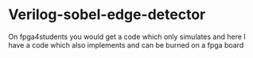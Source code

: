 # Verilog-sobel-edge-detector
On fpga4students you would get a code which only simulates and here I have a code which also implements and can be burned on a fpga board
